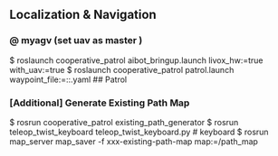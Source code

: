 ## Localization & Navigation

### @ myagv (set uav as master )

$ roslaunch cooperative_patrol aibot_bringup.launch livox_hw:=true with_uav:=true
$ roslaunch cooperative_patrol patrol.launch waypoint_file:=::.yaml ## Patrol 


### [Additional] Generate Existing Path Map

$ rosrun cooperative_patrol existing_path_generator
$ rosrun teleop_twist_keyboard teleop_twist_keyboard.py # keyboard
$ rosrun map_server map_saver -f xxx-existing-path-map map:=/path_map

